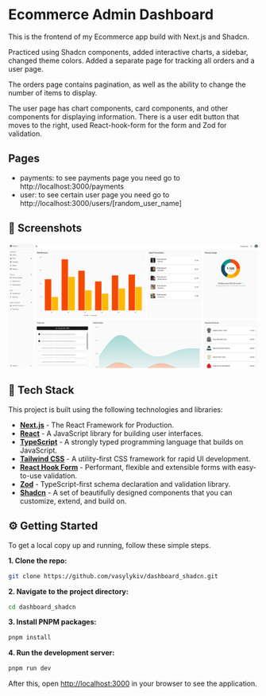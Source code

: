 # Ecommerce Admin Dashboard

This is the frontend of my Ecommerce app  build with Next.js and Shadcn.

Practiced using Shadcn components, added interactive charts, a sidebar, changed theme colors. Added a separate page for tracking all orders and a user page.

The orders page contains pagination, as well as the ability to change the number of items to display.

The user page has chart components, card components, and other components for displaying information. There is a user edit button that moves to the right, used React-hook-form for the form and Zod for validation.

## Pages
- payments: to see payments page you need go to http://localhost:3000/payments
- user: to see certain user page you need go to http://localhost:3000/users/[random_user_name]

## 🎨 Screenshots
<img src="https://github.com/vasylykiv/ecommerse_dasboard_front/blob/7422c5950fc5c8e27d5db838197a6c58674fd708/public/home_page.png" width="800">

## 🚀 Tech Stack

This project is built using the following technologies and libraries:

- **[Next.js](https://nextjs.org/)** - The React Framework for Production.
- **[React](https://reactjs.org/)** - A JavaScript library for building user interfaces.
- **[TypeScript](https://www.typescriptlang.org/)** - A strongly typed programming language that builds on JavaScript.
- **[Tailwind CSS](https://tailwindcss.com/)** - A utility-first CSS framework for rapid UI development.
- **[React Hook Form](https://react-hook-form.com/)** - Performant, flexible and extensible forms with easy-to-use validation.
- **[Zod](https://zod.dev/)** - TypeScript-first schema declaration and validation library.
- **[Shadcn](https://ui.shadcn.com/)** - A set of beautifully designed components that you can customize, extend, and build on.

## ⚙️ Getting Started

To get a local copy up and running, follow these simple steps.

**1. Clone the repo:**

```bash
git clone https://github.com/vasylykiv/dashboard_shadcn.git
```

**2. Navigate to the project directory:**

```bash
cd dashboard_shadcn
```

**3. Install PNPM packages:**

```bash
pnpm install
```

**4. Run the development server:**

```bash
pnpm run dev
```

After this, open [http://localhost:3000](https://www.google.com/search?q=http://localhost:3000) in your browser to see the application.
